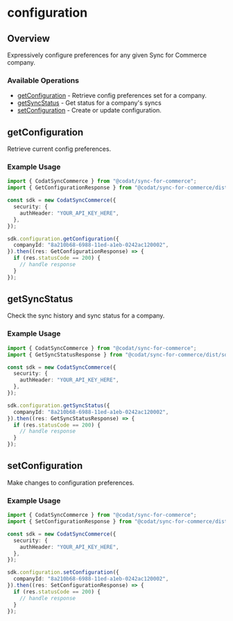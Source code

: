 # configuration

## Overview

Expressively configure preferences for any given Sync for Commerce company.

### Available Operations

* [getConfiguration](#getconfiguration) - Retrieve config preferences set for a company.
* [getSyncStatus](#getsyncstatus) - Get status for a company's syncs
* [setConfiguration](#setconfiguration) - Create or update configuration.

## getConfiguration

Retrieve current config preferences.

### Example Usage

```typescript
import { CodatSyncCommerce } from "@codat/sync-for-commerce";
import { GetConfigurationResponse } from "@codat/sync-for-commerce/dist/sdk/models/operations";

const sdk = new CodatSyncCommerce({
  security: {
    authHeader: "YOUR_API_KEY_HERE",
  },
});

sdk.configuration.getConfiguration({
  companyId: "8a210b68-6988-11ed-a1eb-0242ac120002",
}).then((res: GetConfigurationResponse) => {
  if (res.statusCode == 200) {
    // handle response
  }
});
```

## getSyncStatus

Check the sync history and sync status for a company.

### Example Usage

```typescript
import { CodatSyncCommerce } from "@codat/sync-for-commerce";
import { GetSyncStatusResponse } from "@codat/sync-for-commerce/dist/sdk/models/operations";

const sdk = new CodatSyncCommerce({
  security: {
    authHeader: "YOUR_API_KEY_HERE",
  },
});

sdk.configuration.getSyncStatus({
  companyId: "8a210b68-6988-11ed-a1eb-0242ac120002",
}).then((res: GetSyncStatusResponse) => {
  if (res.statusCode == 200) {
    // handle response
  }
});
```

## setConfiguration

Make changes to configuration preferences.

### Example Usage

```typescript
import { CodatSyncCommerce } from "@codat/sync-for-commerce";
import { SetConfigurationResponse } from "@codat/sync-for-commerce/dist/sdk/models/operations";

const sdk = new CodatSyncCommerce({
  security: {
    authHeader: "YOUR_API_KEY_HERE",
  },
});

sdk.configuration.setConfiguration({
  companyId: "8a210b68-6988-11ed-a1eb-0242ac120002",
}).then((res: SetConfigurationResponse) => {
  if (res.statusCode == 200) {
    // handle response
  }
});
```
